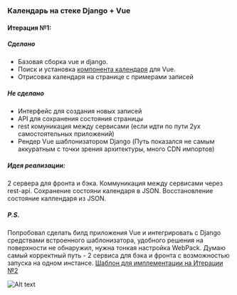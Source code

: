 ### Календарь на стеке Django + Vue
#### Итерация №1:

##### Сделано
- Базовая сборка vue и django.
- Поиск и установка [компонента календаря](https://github.com/richardtallent/vue-simple-calendar) для Vue.
- Отрисовка календаря на странице с примерами записей

##### Не сделано
- Интерфейс для создания новых записей
- API для сохранения состояния страницы
- rest комуникация между сервисами (если идти по пути 2ух самостоятельных приложений)
- Рендер Vue шаблонизатором Django (Путь показался не самым аккуратным с точки зрения архитектуры, много CDN импортов)

##### Идея реализации:

2 сервера для фронта и бэка. Коммуникация между сервисами через rest-api.
Сохранение состояни календаря в JSON.
Восстановление состояние каллендаря из JSON.

##### P.S.
Попробовал сделать билд приложения Vue и интегрировать с Django средствами встроенного шаблонизатора, удобного решения на поверхности не обнаружил, нужна тонкая настройка WebPack.
Думаю самый корректный путь - 2 сервиса для бэка и фронта с возможностью запуска на одном инстансе.
[Шаблон для имплементации на Итерации №2](https://github.com/gtalarico/django-vue-template)

![Alt text](https://i.ibb.co/vvp0Gj9/Screenshot-from-2020-12-07-13-54-32.png?raw=true "Скриншот Календаря")
